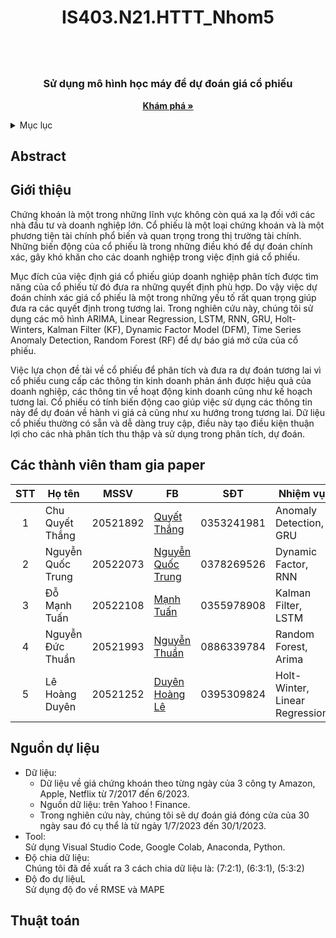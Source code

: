 # <h1 align="center">IS403.N21.HTTT_Nhom5<h1>

  
<!-- PROJECT LOGO -->
<br />
<div align="center">
  <a href="">
  </a>

  <h3 align="center">Sử dụng mô hình học máy để dự đoán giá cổ phiếu</h3>

  <p align="center">
    <a href="https://github.com/QuocTrungNQT/IS403.N21.HTTT_Nhom5"><strong>Khám phá »</strong></a>
  </p>
</div>

  
  
  <!-- TABLE OF CONTENTS -->
<details>
  <summary>Mục lục</summary>
  <ol>
    <li>
      <a href="#abtract">Tóm tắt</a>
    </li>
    <li>
      <a href="#introduce">Giới thiệu</a>
    </li>
    <li><a href="#memeberslist">Danh sách thành viên</a></li>
    <li>
      <a href="#material">Nguồn dữ liệu</a>
    </li>
    <li><a href="#model">Thuật toán</a></li>
  </ol>
</details>
  
  
  <!-- ABOUT THE PROJECT -->
## <h2 id="abstract">Abstract</h2>
## <h2 id="introduce">Giới thiệu</h2>
  <p>Chứng khoán là một trong những lĩnh vực không còn quá xa lạ đối với các nhà đầu tư và doanh nghiệp lớn. Cổ phiếu là một loại chứng khoán và là một phương tiện tài chính phổ biến và quan trọng trong thị trường tài chính. Những biến động của cổ phiếu là trong những điều khó để dự đoán chính xác, gây khó khăn cho các doanh nghiệp trong việc định giá cổ phiếu.</p>
  <p>Mục đích của việc định giá cổ phiếu giúp doanh nghiệp phân tích được tìm năng của cổ phiếu từ đó đưa ra những quyết định phù hợp. Do vậy việc dự đoán chính xác giá cổ phiếu là một trong những yếu tố rất quan trọng giúp đưa ra các quyết định trong tương lai. Trong nghiên cứu này, chúng tôi sử dụng các mô hình ARIMA, Linear Regression, LSTM, RNN, GRU, Holt-Winters, Kalman Filter (KF), Dynamic Factor Model (DFM), Time Series Anomaly Detection, Random Forest (RF) để dự báo giá mở cửa của cổ phiếu.</p>
  <p>Việc lựa chọn đề tài về cổ phiếu để phân tích và đưa ra dự đoán tương lai vì cổ phiếu cung cấp các thông tin kinh doanh phản ánh được hiệu quả của doanh nghiệp, các thông tin về hoạt động kinh doanh cũng như kế hoạch tương lai. Cổ phiếu có tính biến động cao giúp việc sử dụng các thông tin này để dự đoán về hành vi giá cả cũng như xu hướng trong tương lai. Dữ liệu cổ phiếu thường có sẵn và dễ dàng truy cập, điều này tạo điều kiện thuận lợi cho các nhà phân tích thu thập và sử dụng trong phân tích, dự đoán.</p>
<h2 id="memberslist">Các thành viên tham gia paper</h2>
 
| STT| Họ tên            | MSSV     | FB                                                                           |   SĐT     |            Nhiệm vụ            |
|:--:|-------------------|----------|------------------------------------------------------------------------------|-----------|--------------------------------|
| 1  | Chu Quyết Thắng   | 20521892 |[Quyết Thắng](https://www.facebook.com/chuquyetthang2952)                     |0353241981 | Anomaly Detection, GRU         |
| 2  | Nguyễn Quốc Trung | 20522073 |[Nguyễn Quốc Trung](https://www.facebook.com/QuocTrung.0101)                  |0378269526 | Dynamic Factor, RNN            | 
| 3  | Đỗ Mạnh Tuấn      | 20522108 |[Mạnh Tuấn](https://www.facebook.com/23072002td)                              |0355978908 | Kalman Filter, LSTM            |
| 4  | Nguyễn Đức Thuần  | 20521993 |[Nguyễn Thuần](https://www.facebook.com/profile.php?id=100091965523539)       |0886339784 | Random Forest, Arima           |
| 5  | Lê Hoàng Duyên    | 20521252 |[Duyên Hoàng Lê](https://www.facebook.com/profile.php?id=100012111349079)     |0395309824 | Holt-Winter, Linear Regression |
## <h2 id="material">Nguồn dự liệu</h2>
- Dữ liệu:<br/>
  + Dữ liệu về giá chứng khoán theo từng ngày của 3 công ty Amazon, Apple, Netflix từ 7/2017 đến 6/2023. <br/>
  + Nguồn dữ liệu: trên Yahoo ! Finance. <br/>
  + Trong nghiên cứu này, chúng tôi sẽ dự đoán giá đóng cửa của 30 ngày sau đó cụ thể là từ ngày 1/7/2023 đến 30/1/2023. <br/>
- Tool: <br/>
  Sử dụng Visual Studio Code, Google Colab, Anaconda, Python. <br/>
- Độ chia dữ liệu: <br/>
  Chúng tôi đã đề xuất ra 3 cách chia dữ liệu là: (7:2:1), (6:3:1), (5:3:2) <br/>
- Độ đo dự liệuL <br/>
  Sử dụng độ đo về RMSE và MAPE <br/>
## <h2 id="model">Thuật toán</h2>
